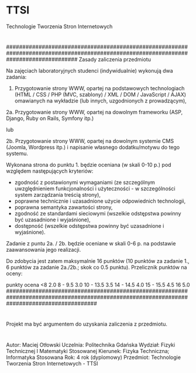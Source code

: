 # TTSI
Technologie Tworzenia Stron Internetowych
# 

######################################################################################################################################
Zasady zaliczenia przedmiotu

Na zajęciach laboratoryjnych studenci (indywidualnie) wykonują dwa zadania:

1. Przygotowanie strony WWW, opartej na podstawowych technologiach (HTML / CSS / PHP (MVC, szablony) / XML / DOM / JavaScript / AJAX) omawianych na wykładzie (lub innych, uzgodnionych z prowadzącym),

2a. Przygotowanie strony WWW, opartej na dowolnym frameworku (ASP, Django, Ruby on Rails, Symfony itp.)

lub

2b. Przygotowanie strony WWW, opartej na dowolnym systemie CMS (Joomla, Wordpress itp.) i napisanie własnego dodatku/motywu do tego systemu.

Wykonana strona do punktu 1. będzie oceniana (w skali 0-10 p.) pod względem następujących kryteriów:
- zgodność z postawionymi wymaganiami (ze szczególnym uwzględnieniem funkcjonalności i użyteczności - w szczególności system zarządzania treścią strony),
- poprawne technicznie i uzasadnione użycie odpowiednich technologii,
- poprawna semantyka zawartości strony,
- zgodność ze standardami sieciowymi (wszelkie odstępstwa powinny być uzasadnione i wyjaśnione),
- dostępność (wszelkie odstępstwa powinny być uzasadnione i wyjaśnione).

Zadanie z puntu 2a. / 2b. będzie oceniane w skali 0-6 p. na podstawie zaawansowania jego realizacji.

Do zdobycia jest zatem maksymalnie 16 punktów (10 punktów za zadanie 1., 6 punktów za zadanie 2a./2b.; skok co 0.5 punktu). Przelicznik punktów na oceny:

punkty	ocena
<8	2.0
8 - 9.5	3.0
10 - 13.5	3.5
14 - 14.5	4.0
15 - 15.5	4.5
16	5.0
############################################################################################################################################
#
Projekt ma być argumentem do uzyskania zaliczenia z przedmiotu.
#
Autor:
Maciej Otłowski
Uczelnia: 
Politechnika Gdańska
Wydział:
Fizyki Technicznej I Matematyki Stosowanej
Kierunek:
Fizyka Techniczna; Informatyka Stosowana
Rok:
4 rok (dyplomowy)
Przedmiot:
Technologie Tworzenia Stron Internetowych - TTSI
 

